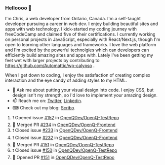 ### Helloooo 👋

I'm Chris, a web developer from Ontario, Canada. I'm a self-taught developer pursuing a career in web dev. I enjoy building beautiful sites and apps with web technology.
I kick-started my coding journey with freeCodeCamp and claimed five of their certifications.  I currently working on personal projects in JavaScript, especially with React/Next.js, though I'm open to learning other languages and frameworks. I love the web platform and I'm excited by the powerful technolgies which can developers can efficiently build amazing sites and apps with. Lately I've been getting my feet wet with larger projects by contributing to https://github.com/Automattic/wp-calypso .

When I get down to coding, I enjoy the satisfaction of creating complex interaction and the eye candy of adding styles to my HTML. 

- 💬 Ask me about putting your visual design into code. I enjoy CSS, but design isn't my strength, so I'd love to implement your amazing design.
- 📫 Reach me on: [Twitter](https://twitter.com/Christo28120856), [Linkedin](https://www.linkedin.com/in/christopher-stevers-07b9a5204/).
- ⌨ Check out my blog: [Scribo](https://christopherstevers.cf).
<!--
**Christopher-Stevers/Christopher-Stevers** is a ✨ _special_ ✨ repository because its `README.md` (this file) appears on your GitHub profile.

Here are some ideas to get you started:

- 🔭 I’m currently working on ...
- 🌱 I’m currently learning ...
- 👯 I’m looking to collaborate on ...
- 🤔 I’m looking for help with ...
- 😄 Pronouns: ...
- ⚡ Fun fact: ...
-->

<!--START_SECTION:activity-->
1. ❗️ Opened issue [#152](https://github.com/OpenQDev/OpenQ-TestRepo/issues/152) in [OpenQDev/OpenQ-TestRepo](https://github.com/OpenQDev/OpenQ-TestRepo)
2. 🎉 Merged PR [#234](https://github.com/OpenQDev/OpenQ-Frontend/pull/234) in [OpenQDev/OpenQ-Frontend](https://github.com/OpenQDev/OpenQ-Frontend)
3. ❗️ Closed issue [#233](https://github.com/OpenQDev/OpenQ-Frontend/issues/233) in [OpenQDev/OpenQ-Frontend](https://github.com/OpenQDev/OpenQ-Frontend)
4. ❗️ Closed issue [#232](https://github.com/OpenQDev/OpenQ-Frontend/issues/232) in [OpenQDev/OpenQ-Frontend](https://github.com/OpenQDev/OpenQ-Frontend)
5. 🎉 Merged PR [#151](https://github.com/OpenQDev/OpenQ-TestRepo/pull/151) in [OpenQDev/OpenQ-TestRepo](https://github.com/OpenQDev/OpenQ-TestRepo)
6. ❗️ Closed issue [#150](https://github.com/OpenQDev/OpenQ-TestRepo/issues/150) in [OpenQDev/OpenQ-TestRepo](https://github.com/OpenQDev/OpenQ-TestRepo)
7. 💪 Opened PR [#151](https://github.com/OpenQDev/OpenQ-TestRepo/pull/151) in [OpenQDev/OpenQ-TestRepo](https://github.com/OpenQDev/OpenQ-TestRepo)
<!--END_SECTION:activity-->
